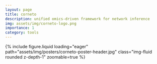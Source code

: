 ```yaml
---
layout: page
title: corneto
description: unified omics-driven framework for network inference
img: assets/img/corneto-logo.png
importance: 1
category: tools
---
```


<div class="row justify-content-center">
    <div class="col-md-12 mt-3 mt-md-0">
        {% include figure.liquid loading="eager" path="assets/img/posters/corneto-poster-header.jpg" class="img-fluid rounded z-depth-1" zoomable=true %}
    </div>
</div>
